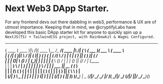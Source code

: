 # Next Web3 DApp Starter.
For any frontend devs out there dabbling in web3, performance & UX are of utmost importance.
Keeping that in mind, we @cryptifyLabs have developed this basic DApp starter kit for anyone to 
quickly spin up a 
``` NextJS(TS) + TailwindCSS project, with Rainbowkit & Wagmi Configured.```

 _______  _______           _______ __________________ _______               _        _______  ______   _______    
(  ____ \(  ____ )|\     /|(  ____ )\__   __/\__   __/(  ____ \|\     /|    ( \      (  ___  )(  ___ \ (  ____ \   
| (    \/| (    )|( \   / )| (    )|   ) (      ) (   | (    \/( \   / )    | (      | (   ) || (   ) )| (    \/   
| |      | (____)| \ (_) / | (____)|   | |      | |   | (__     \ (_) /     | |      | (___) || (__/ / | (_____    
| |      |     __)  \   /  |  _____)   | |      | |   |  __)     \   /      | |      |  ___  ||  __ (  (_____  )   
| |      | (\ (      ) (   | (         | |      | |   | (         ) (       | |      | (   ) || (  \ \       ) |   
| (____/\| ) \ \__   | |   | )         | |   ___) (___| )         | |       | (____/\| )   ( || )___) )/\____) | _ 
(_______/|/   \__/   \_/   |/          )_(   \_______/|/          \_/       (_______/|/     \||/ \___/ \_______)(_)
                                                                                                                 
